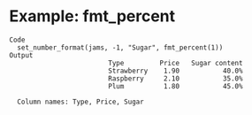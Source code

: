 # Example: fmt_percent

    Code
      set_number_format(jams, -1, "Sugar", fmt_percent(1))
    Output
                             Type         Price   Sugar content  
                             Strawberry    1.90           40.0%  
                             Raspberry     2.10           35.0%  
                             Plum          1.80           45.0%  
      
      Column names: Type, Price, Sugar

